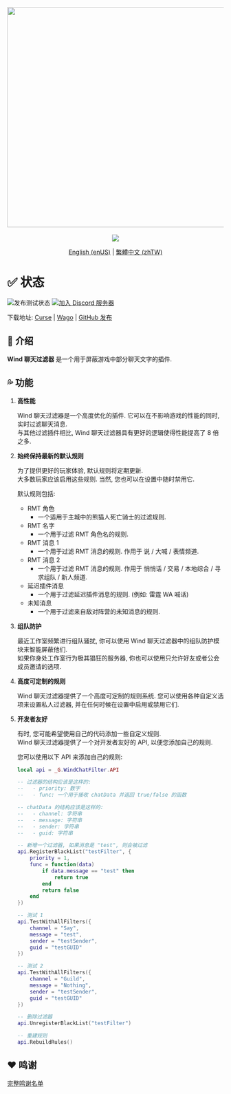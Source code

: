 <div align="center">
<img width="512" src="Title.svg"/><br><br>
<img src="https://img.shields.io/badge/版本-1.1.9-green.svg?longCache=true&style=for-the-badge"/>

[English (enUS)](README.md) | [繁體中文 (zhTW)](README_zhTW.md)
</div>

# ✅ 状态

![发布测试状态](https://img.shields.io/github/actions/workflow/status/fang2hou/WindChatFilter/publish_stable.yml?branch=1.1.9) [![加入 Discord 服务器](https://img.shields.io/badge/Wind%20Plugins-加入-grey.svg?longCache=true&color=7289DA&logo=discord)](https://discord.gg/SPqB72z7TK)

下载地址: [Curse](https://www.curseforge.com/wow/addons/wind-chat-filter-wcf) | [Wago](https://addons.wago.io/addons/windchatfilter) | [GitHub 发布](https://github.com/fang2hou/WindChatFilter/releases)

## 🌟 介绍

**Wind 聊天过滤器** 是一个用于屏蔽游戏中部分聊天文字的插件.

## 💦 功能

1. **高性能**

    Wind 聊天过滤器是一个高度优化的插件. 它可以在不影响游戏的性能的同时, 实时过滤聊天消息.  
    与其他过滤插件相比, Wind 聊天过滤器具有更好的逻辑使得性能提高了 8 倍之多.

1. **始终保持最新的默认规则**

    为了提供更好的玩家体验, 默认规则将定期更新.  
    大多数玩家应该启用这些规则. 当然, 您也可以在设置中随时禁用它.  

    默认规则包括:
    - RMT 角色
      - 一个适用于主城中的熊猫人死亡骑士的过滤规则.
    - RMT 名字
      - 一个用于过滤 RMT 角色名的规则.
    - RMT 消息 1
      - 一个用于过滤 RMT 消息的规则. 作用于 说 / 大喊 / 表情频道.
    - RMT 消息 2
      - 一个用于过滤 RMT 消息的规则. 作用于 悄悄话 / 交易 / 本地综合 / 寻求组队 / 新人频道.
    - 延迟插件消息
      - 一个用于过滤延迟插件消息的规则. (例如: 雷霆 WA 喊话)
    - 未知消息
      - 一个用于过滤来自敌对阵营的未知消息的规则.

1. **组队防护**

    最近工作室频繁进行组队骚扰, 你可以使用 Wind 聊天过滤器中的组队防护模块来智能屏蔽他们.  
    如果你身处工作室行为极其猖狂的服务器, 你也可以使用只允许好友或者公会成员邀请的选项.

1. **高度可定制的规则**

    Wind 聊天过滤器提供了一个高度可定制的规则系统. 您可以使用各种自定义选项来设置私人过滤器, 并在任何时候在设置中启用或禁用它们.

1. **开发者友好**

    有时, 您可能希望使用自己的代码添加一些自定义规则.  
    Wind 聊天过滤器提供了一个对开发者友好的 API, 以便您添加自己的规则.

    您可以使用以下 API 来添加自己的规则:

    ```lua
    local api = _G.WindChatFilter.API

    -- 过滤器的结构应该是这样的:
    --   - priority: 数字
    --   - func: 一个用于接收 chatData 并返回 true/false 的函数

    -- chatData 的结构应该是这样的:
    --   - channel: 字符串
    --   - message: 字符串
    --   - sender: 字符串
    --   - guid: 字符串

    -- 新增一个过滤器, 如果消息是 "test", 则会被过滤
    api.RegisterBlackList("testFilter", {
        priority = 1,
        func = function(data)
            if data.message == "test" then
                return true
            end
            return false
        end
    })

    -- 测试 1
    api.TestWithAllFilters({
        channel = "Say",
        message = "test",
        sender = "testSender",
        guid = "testGUID"
    })

    -- 测试 2
    api.TestWithAllFilters({
        channel = "Guild",
        message = "Nothing",
        sender = "testSender",
        guid = "testGUID"
    })

    -- 删除过滤器
    api.UnregisterBlackList("testFilter")

    -- 重建规则
    api.RebuildRules()
    ```

## ❤️ 鸣谢

[完整鸣谢名单](CREDITS.md)
